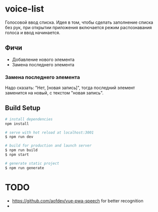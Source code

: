 # voice-list

Голосовой ввод списка. Идея в том, чтобы сделать заполнение списка без рук,
при открытии приложения включается режим распознавания голоса и ввод начинается.

## Фичи
- Добавление нового элемента
- Замена последнего элемента

### Замена последнего элемента
Надо сказать: "Нет, [новая запись]", тогда последний элемент заменится на новый, с текстом "новая запись".

## Build Setup

``` bash
# install dependencies
npm install

# serve with hot reload at localhost:3001
$ npm run dev

# build for production and launch server
$ npm run build
$ npm start

# generate static project
$ npm run generate
```

# TODO
- https://github.com/aofdev/vue-pwa-speech for better recognition
- 
